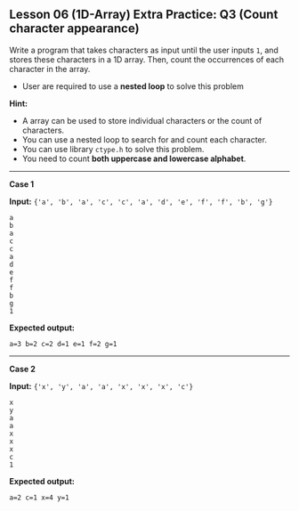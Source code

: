 ## Lesson 06 (1D-Array) Extra Practice: Q3 (Count character appearance)
Write a program that takes characters as input until the user inputs `1`, and stores these characters in a 1D array. Then, count the occurrences of each character in the array.

* User are required to use a **nested loop** to solve this problem

**Hint:**

* A array can be used to store individual characters or the count of characters.
* You can use a nested loop to search for and count each character.
* You can use library `ctype.h` to solve this problem.
* You need to count **both uppercase and lowercase alphabet**.

<hr>

**Case 1**

**Input:** `{'a', 'b', 'a', 'c', 'c', 'a', 'd', 'e', 'f', 'f', 'b', 'g'}`
```
a
b
a
c
c
a
d
e
f
f
b
g
1
```
**Expected output:** 
```
a=3 b=2 c=2 d=1 e=1 f=2 g=1
```

<hr>

**Case 2**

**Input:** `{'x', 'y', 'a', 'a', 'x', 'x', 'x', 'c'}`
```
x
y
a
a
x
x
x
c
1
```
**Expected output:** 
```
a=2 c=1 x=4 y=1
```
